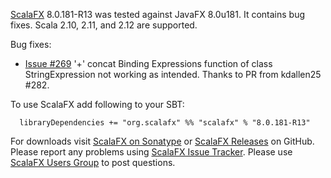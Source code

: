 [ScalaFX][1] 8.0.181-R13 was tested against JavaFX 8.0u181. It contains bug fixes.
Scala 2.10, 2.11, and 2.12 are supported.

Bug fixes:

* [Issue #269][269] '+' concat Binding Expressions function of class StringExpression not working as intended. Thanks to PR from kdallen25 #282.


To use ScalaFX add following to your SBT:

      libraryDependencies += "org.scalafx" %% "scalafx" % "8.0.181-R13"

For downloads visit [ScalaFX on Sonatype][2] or [ScalaFX Releases][3] on GitHub. 
Please report any problems using [ScalaFX Issue Tracker][4]. 
Please use [ScalaFX Users Group][5] to post questions. 

[1]: http://scalafx.org
[2]: http://search.maven.org/#search&#124;ga&#124;1&#124;scalafx
[3]: https://github.com/scalafx/scalafx/releases
[4]: https://github.com/scalafx/scalafx/issues
[5]: https://groups.google.com/forum/#!forum/scalafx-users

[269]: https://github.com/scalafx/scalafx/issues/269
